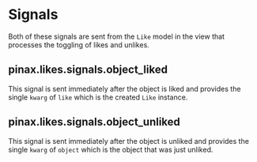 # Signals

Both of these signals are sent from the `Like` model in the view that
processes the toggling of likes and unlikes.

## pinax.likes.signals.object_liked

This signal is sent immediately after the object is liked and provides
the single `kwarg` of `like` which is the created `Like` instance.

## pinax.likes.signals.object_unliked

This signal is sent immediately after the object is unliked and provides
the single `kwarg` of `object` which is the object that was just unliked.

